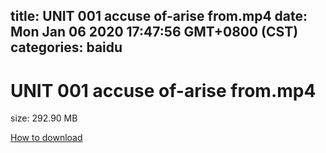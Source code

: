 
title: UNIT 001 accuse of-arise from.mp4
date: Mon Jan 06 2020 17:47:56 GMT+0800 (CST)    
categories: baidu
---

# UNIT 001 accuse of-arise from.mp4
size: 292.90 MB
 
 

[How to download](https://bpcam.bemobtrk.com/go/2ceec3aa-1ca2-46d6-b9ff-aaa5c184517c?jno=948)